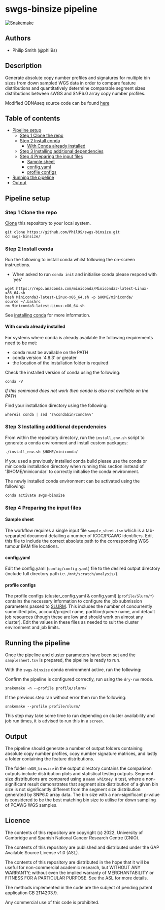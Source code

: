 
# swgs-binsize pipeline

[![Snakemake](https://img.shields.io/badge/snakemake-≥5.10.0-brightgreen.svg)](https://snakemake.bitbucket.io)

## Authors

* Philip Smith (@phil9s)

## Description

Generate absolute copy number profiles and signatures for multiple bin sizes from down sampled WGS data in order to compare feature distributions and quantitatively determine comparable segment sizes distributions between sWGS and SNP6.0 array copy number profiles.

Modified QDNAseq source code can be found [here](https://github.com/markowetzlab/QDNAseqmod)

## Table of contents

* [Pipeline setup](#pipeline-setup)
  + [Step 1 Clone the repo](#step-1-clone-the-repo)
  + [Step 2 Install conda](#step-2-install-conda)
    - [With Conda already installed](#with-conda-already-installed)
  + [Step 3 Installing additional dependencies](#step-3-installing-additional-dependencies)
  + [Step 4 Preparing the input files](#step-4-preparing-the-input-files)
    - [Sample sheet](#sample-sheet)
    - [config.yaml](#configyaml)
    - [profile configs](#profile-configs)
* [Running the pipeline](#running-the-pipeline)
* [Output](#output)

## Pipeline setup

### Step 1 Clone the repo

[Clone](https://help.github.com/en/articles/cloning-a-repository) this repository to your local system.

```
git clone https://github.com/Phil9S/swgs-binsize.git
cd swgs-binsize/
```

### Step 2 Install conda

Run the following to install conda whilst following the on-screen instructions.
- When asked to run `conda init` and initialise conda please respond with 'yes'

```
wget https://repo.anaconda.com/miniconda/Miniconda3-latest-Linux-x86_64.sh
bash Miniconda3-latest-Linux-x86_64.sh -p $HOME/miniconda/
source ~/.bashrc
rm Miniconda3-latest-Linux-x86_64.sh
```
See [installing conda](https://conda.io/projects/conda/en/latest/user-guide/install/index.html) for more information.

#### With conda already installed

For systems where conda is already available the following requirements need to be met:
- conda must be available on the PATH
- conda version `4.8.3' or greater
- the location of the installation folder is required

Check the installed version of conda using the following:
```
conda -V
```
*If this command does not work then conda is also not available on the PATH*

Find your installation directory using the following:
```
whereis conda | sed 's%condabin/conda%%'
```

### Step 3 Installing additional dependencies

From within the repository directory, run the `install_env.sh` script to generate a conda environment and install custom packages:

```
./install_env.sh $HOME/miniconda/
```

If you used a previously installed conda build please use the conda or miniconda installation directory when running this section instead of '$HOME/miniconda/' to correctly initialise the conda environment.

The newly installed conda environment can be activated using the following:

```
conda activate swgs-binsize
```

### Step 4 Preparing the input files

#### Sample sheet

The workflow requires a single input file `sample_sheet.tsv` which is a tab-separated document detailing a number of ICGC/PCAWG identifiers. Edit this file to include the correct absolute path to the corresponding WGS tumour BAM file locations.

#### config.yaml

Edit the config.yaml (`config/config.yaml`) file to the desired output directory (include full directory path i.e. `/mnt/scratch/analysis/`).

#### profile configs

The profile configs (cluster_config.yaml & config.yaml) (`profile/Slurm/*`) contains the necessary information to configure the job submission parameters passed to [SLURM](https://slurm.schedmd.com/overview.html). This includes the number of concurrently summitted jobs, account/project name, partition/queue name, and default job resources (though these are low and should work on almost any cluster). Edit the values in these files as needed to suit the cluster environment and job limits.

## Running the pipeline

Once the pipeline and cluster parameters have been set and the `samplesheet.tsv` is prepared, the pipeline is ready to run.

With the `swgs-binsize` conda environment active, run the following:

Confirm the pipeline is configured correctly, run using the `dry-run` mode.

```
snakemake -n --profile profile/slurm/
```
If the previous step ran without error then run the following:
```
snakemake --profile profile/slurm/
```
This step may take some time to run depending on cluster availability and job run times, it is advised to run this in a `screen`.

## Output

The pipeline should generate a number of output folders containing absolute copy number profiles, copy number signature matrices, and lastly a folder containing the feature distributions.

The folder `sWGS_binsize` in the output directory contains the comparison outputs include distribution plots and statistical testing outputs. Segment size distributions are compared using a `mann whitney U` test, where a non-significant result demonstrates that segment size distribution of a given bin size is not significantly different from the segment size distribution generated by SNP6.0 array data. The bin size with a non-significant p-value is considered to be the best matching bin size to utilise for down sampling of PCAWG WGS samples.

## Licence
The contents of this repository are copyright (c) 2022, University of Cambridge and Spanish National Cancer Research Centre (CNIO).

The contents of this repository are published and distributed under the GAP Available Source License v1.0 (ASL). 

The contents of this repository are distributed in the hope that it will be useful for non-commercial academic research, but WITHOUT ANY WARRANTY; without even the implied warranty of MERCHANTABILITY or FITNESS FOR A PARTICULAR PURPOSE.  See the ASL for more details. 

The methods implemented in the code are the subject of pending patent application GB 2114203.9.

Any commercial use of this code is prohibited.
